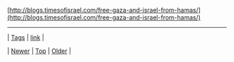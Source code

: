 <!--
title:
date: 2020-06-28T15:27:00.349Z
tags: link
-->




[http://blogs.timesofisrael.com/free-gaza-and-israel-from-hamas/](http://blogs.timesofisrael.com/free-gaza-and-israel-from-hamas/)

<!--BOTTOM-POST-NAVIGATION-->
---

| [Tags](tags.md) | [link](tag-link.md) |

| [Newer](91970777649.md) | [Top](index.md) | [Older](91977954019.md) |